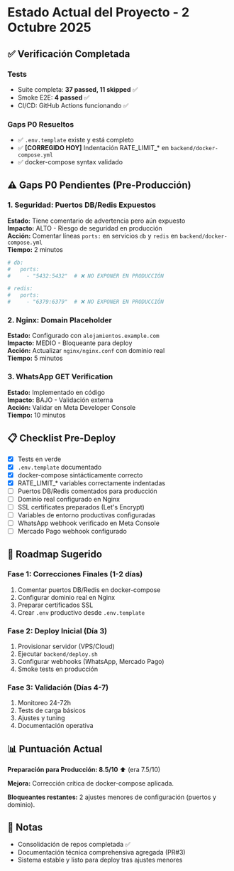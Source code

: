 # Estado Actual del Proyecto - 2 Octubre 2025

## ✅ Verificación Completada

### Tests
- Suite completa: **37 passed, 11 skipped** ✅
- Smoke E2E: **4 passed** ✅
- CI/CD: GitHub Actions funcionando ✅

### Gaps P0 Resueltos
- ✅ `.env.template` existe y está completo
- ✅ **[CORREGIDO HOY]** Indentación RATE_LIMIT_* en `backend/docker-compose.yml`
- ✅ docker-compose syntax validado

## ⚠️ Gaps P0 Pendientes (Pre-Producción)

### 1. Seguridad: Puertos DB/Redis Expuestos
**Estado:** Tiene comentario de advertencia pero aún expuesto  
**Impacto:** ALTO - Riesgo de seguridad en producción  
**Acción:** Comentar líneas `ports:` en servicios `db` y `redis` en `backend/docker-compose.yml`  
**Tiempo:** 2 minutos  

```yaml
# db:
#   ports:
#     - "5432:5432"  # ❌ NO EXPONER EN PRODUCCIÓN

# redis:
#   ports:
#     - "6379:6379"  # ❌ NO EXPONER EN PRODUCCIÓN
```

### 2. Nginx: Domain Placeholder
**Estado:** Configurado con `alojamientos.example.com`  
**Impacto:** MEDIO - Bloqueante para deploy  
**Acción:** Actualizar `nginx/nginx.conf` con dominio real  
**Tiempo:** 5 minutos  

### 3. WhatsApp GET Verification
**Estado:** Implementado en código  
**Impacto:** BAJO - Validación externa  
**Acción:** Validar en Meta Developer Console  
**Tiempo:** 10 minutos  

## 📋 Checklist Pre-Deploy

- [x] Tests en verde
- [x] `.env.template` documentado
- [x] docker-compose sintácticamente correcto
- [x] RATE_LIMIT_* variables correctamente indentadas
- [ ] Puertos DB/Redis comentados para producción
- [ ] Dominio real configurado en Nginx
- [ ] SSL certificates preparados (Let's Encrypt)
- [ ] Variables de entorno productivas configuradas
- [ ] WhatsApp webhook verificado en Meta Console
- [ ] Mercado Pago webhook configurado

## 🚀 Roadmap Sugerido

### Fase 1: Correcciones Finales (1-2 días)
1. Comentar puertos DB/Redis en docker-compose
2. Configurar dominio real en Nginx
3. Preparar certificados SSL
4. Crear `.env` productivo desde `.env.template`

### Fase 2: Deploy Inicial (Día 3)
1. Provisionar servidor (VPS/Cloud)
2. Ejecutar `backend/deploy.sh`
3. Configurar webhooks (WhatsApp, Mercado Pago)
4. Smoke tests en producción

### Fase 3: Validación (Días 4-7)
1. Monitoreo 24-72h
2. Tests de carga básicos
3. Ajustes y tuning
4. Documentación operativa

## 📊 Puntuación Actual

**Preparación para Producción: 8.5/10** ⬆️ (era 7.5/10)

**Mejora:** Corrección crítica de docker-compose aplicada.

**Bloqueantes restantes:** 2 ajustes menores de configuración (puertos y dominio).

## 📝 Notas

- Consolidación de repos completada ✅
- Documentación técnica comprehensiva agregada (PR#3)
- Sistema estable y listo para deploy tras ajustes menores
